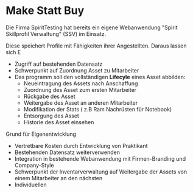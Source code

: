 Make Statt Buy
==============

Die Firma SpiritTesting hat bereits ein eigene Webanwendung "Spirit Skillprofil Verwaltung" (SSV) im Einsatz.

Diese speichert Profile mit Fähigkeiten ihrer Angestellten. Daraus lassen sich E


- Zugriff auf bestehenden Datensatz
- Schwerpunkt auf Zuordnung Asset zu Mitarbeiter
- Das programm soll den vollständigen **Lifecyle** eines Asset abbilden:
	- Neueintragung des Assets nach Anschaffung
	- Zuordnung des Asset zum ersten Mitarbeiter
	- Rückgabe des Asset
	- Weitergabe des Asset an anderen Mitarbeiter
	- Modifikation der Stats ( z.B Ram Nachrüsten für Notebook)
	- Entsorgung des Asset
	- Historie des Asset einsehen

Grund für Eigenentwicklung
- Vertretbare Kosten durch Entwicklung von Praktikant
- Bestehenden Datensatz weiterverwenden
- Integration in bestehende Webanwendung mit Firmen-Branding und Company-Style
- Schwerpunkt der Inventarverwaltung auf Weitergabe der Assets von einem Mitarbeiter an den nächsten
- Individuellen 